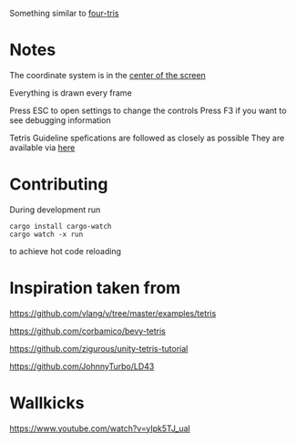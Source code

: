 Something similar to [four-tris](https://github.com/fiorescarlatto/four-tris)

# Notes

The coordinate system is in the [center of the screen](https://bevy-cheatbook.github.io/features/coords.html?highlight=coordinate#2d-and-3d-scenes-and-cameras)

Everything is drawn every frame

Press ESC to open settings to change the controls
Press F3 if you want to see debugging information

Tetris Guideline spefications are followed as closely as possible
They are available via [here](https://tetris.fandom.com/wiki/Tetris_Guideline)

# Contributing

During development run 
```
cargo install cargo-watch
cargo watch -x run
```
to achieve hot code reloading

# Inspiration taken from

https://github.com/vlang/v/tree/master/examples/tetris

https://github.com/corbamico/bevy-tetris

https://github.com/zigurous/unity-tetris-tutorial

https://github.com/JohnnyTurbo/LD43

# Wallkicks

https://www.youtube.com/watch?v=yIpk5TJ_uaI